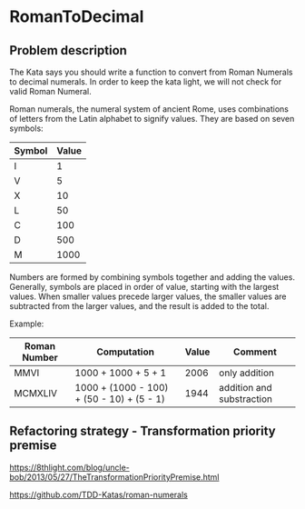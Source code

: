  RomanToDecimal
================

<h2>Problem description</h2>

The Kata says you should write a function to convert from Roman Numerals to decimal numerals.
In order to keep the kata light, we will not check for valid Roman Numeral.

Roman numerals, the numeral system of ancient Rome, uses combinations of letters from the Latin alphabet to signify values. 
They are based on seven symbols:

| Symbol  | Value    |
| ------- | -------- |
| I       |    1     |
| V       |    5     |
| X       |   10     |
| L       |   50     |
| C       |  100     |
| D       |  500     |
| M       | 1000     |

Numbers are formed by combining symbols together and adding the values. 
Generally, symbols are placed in order of value, 
starting with the largest values. 
When smaller values precede larger values, 
the smaller values are subtracted from the larger values, 
and the result is added to the total. 

Example:

| Roman Number  | Computation                                    | Value      | Comment                         |
| ------------- | ---------------------------------------------- | ---------- | ------------------------------- |
| MMVI          |  1000 + 1000 + 5 + 1                           | 2006       | only addition                   |
| MCMXLIV       |   1000 + (1000 - 100) + (50 - 10) + (5 - 1)    | 1944       | addition and substraction       |


<h2>Refactoring strategy - Transformation priority premise</h2>

https://8thlight.com/blog/uncle-bob/2013/05/27/TheTransformationPriorityPremise.html

https://github.com/TDD-Katas/roman-numerals
